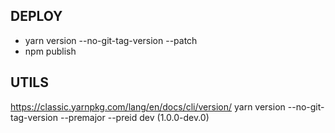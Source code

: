 ## DEPLOY
- yarn version --no-git-tag-version --patch
- npm publish


## UTILS
https://classic.yarnpkg.com/lang/en/docs/cli/version/
yarn version --no-git-tag-version --premajor --preid dev (1.0.0-dev.0)